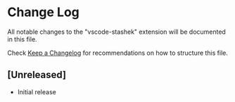 # Change Log

All notable changes to the "vscode-stashek" extension will be documented in this file.

Check [Keep a Changelog](http://keepachangelog.com/) for recommendations on how to structure this file.

## [Unreleased]

- Initial release